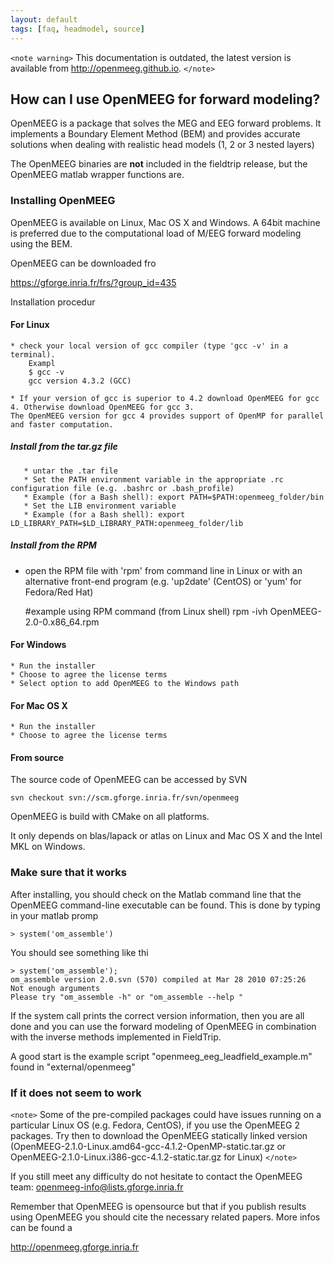```yaml
---
layout: default
tags: [faq, headmodel, source]
---
```


`<note warning>`
This documentation is outdated, the latest version is available from http://openmeeg.github.io.
`</note>`

## How can I use OpenMEEG for forward modeling?

OpenMEEG is a package that solves the MEG and EEG forward problems.
It implements a Boundary Element Method (BEM) and provides accurate solutions
when dealing with realistic head models (1, 2 or 3 nested layers)

The OpenMEEG binaries are **not** included in the fieldtrip release, but the OpenMEEG matlab wrapper functions are. 

### Installing OpenMEEG

OpenMEEG is available on Linux, Mac OS X and Windows.
A 64bit machine is preferred due to the computational load of M/EEG forward modeling using the BEM.

OpenMEEG can be downloaded fro

https://gforge.inria.fr/frs/?group_id=435

Installation procedur

#### For Linux

    * check your local version of gcc compiler (type 'gcc -v' in a terminal).
        Exampl
        $ gcc -v
        gcc version 4.3.2 (GCC)

    * If your version of gcc is superior to 4.2 download OpenMEEG for gcc 4. Otherwise download OpenMEEG for gcc 3.
    The OpenMEEG version for gcc 4 provides support of OpenMP for parallel and faster computation.

##### Install from the tar.gz file

       * untar the .tar file
       * Set the PATH environment variable in the appropriate .rc configuration file (e.g. .bashrc or .bash_profile)
       * Example (for a Bash shell): export PATH=$PATH:openmeeg_folder/bin
       * Set the LIB environment variable 
       * Example (for a Bash shell): export LD_LIBRARY_PATH=$LD_LIBRARY_PATH:openmeeg_folder/lib

##### Install from the RPM

*  open the RPM file with 'rpm' from command line in Linux or with an alternative front-end program (e.g. 'up2date' (CentOS) or 'yum' for Fedora/Red Hat)

	
	#example using RPM command (from Linux shell)
	rpm -ivh OpenMEEG-2.0-0.x86_64.rpm

    
#### For Windows

    * Run the installer
    * Choose to agree the license terms
    * Select option to add OpenMEEG to the Windows path

#### For Mac OS X

    * Run the installer
    * Choose to agree the license terms

#### From source

The source code of OpenMEEG can be accessed by SVN

    svn checkout svn://scm.gforge.inria.fr/svn/openmeeg

OpenMEEG is build with CMake on all platforms.

It only depends on blas/lapack or atlas on Linux and Mac OS X and the Intel MKL on Windows.

### Make sure that it works

After installing, you should check on the Matlab command line that the OpenMEEG command-line executable can be found. This is done by typing in your matlab promp

    > system('om_assemble')

You should see something like thi

    > system('om_assemble');
    om_assemble version 2.0.svn (570) compiled at Mar 28 2010 07:25:26
    Not enough arguments 
    Please try "om_assemble -h" or "om_assemble --help "

If the system call prints the correct version information, then you are all done and you can use the forward modeling of OpenMEEG in combination with the inverse methods implemented in FieldTrip.

A good start is the example script "openmeeg_eeg_leadfield_example.m" found in "external/openmeeg"

### If it does not seem to work

`<note>`
Some of the pre-compiled packages could have issues running on a particular Linux OS (e.g. Fedora, CentOS), if you use the OpenMEEG 2 packages. Try then to download the OpenMEEG statically linked version (OpenMEEG-2.1.0-Linux.amd64-gcc-4.1.2-OpenMP-static.tar.gz or OpenMEEG-2.1.0-Linux.i386-gcc-4.1.2-static.tar.gz for Linux)
`</note>`

If you still meet any difficulty do not hesitate to contact the OpenMEEG team: openmeeg-info@lists.gforge.inria.fr

Remember that OpenMEEG is opensource but that if you publish results using OpenMEEG you should cite the necessary related papers. More infos can be found a

http://openmeeg.gforge.inria.fr

 
